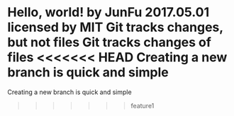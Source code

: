 Hello, world!
by JunFu
2017.05.01
licensed by MIT
Git tracks changes, but not files
Git tracks changes of files
<<<<<<< HEAD
Creating a new branch is quick and simple
=======
Creating a new branch is quick and simple
>>>>>>> feature1
